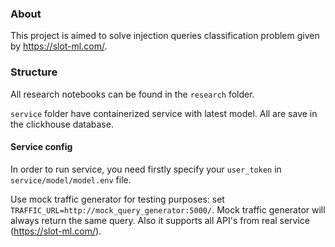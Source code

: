 ### About

This project is aimed to solve injection queries classification problem given by https://slot-ml.com/.

### Structure

All research notebooks can be found in the `research` folder.

`service` folder have containerized service with latest model.
All are save in the clickhouse database.

#### Service config

In order to run service, you need firstly specify your `user_token` in `service/model/model.env` file.

Use mock traffic generator for testing purposes: set `TRAFFIC_URL=http://mock_query_generator:5000/`.
Mock traffic generator will always return the same query. Also it supports all API's from real service (https://slot-ml.com/).
